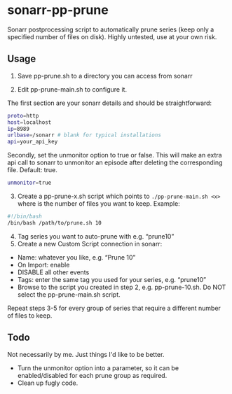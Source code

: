 # sonarr-pp-prune
Sonarr postprocessing script to automatically prune series (keep only a specified number of files on disk).
Highly untested, use at your own risk.

## Usage

1. Save pp-prune.sh to a directory you can access from sonarr

2. Edit pp-prune-main.sh to configure it.

The first section are your sonarr details and should be straightforward:
```bash
proto=http
host=localhost
ip=8989
urlbase=/sonarr # blank for typical installations
api=your_api_key
```
Secondly, set the unmonitor option to true or false. This will make an extra api call to sonarr to unmonitor an episode after deleting the corresponding file. Default: true.
```bash
unmonitor=true
```

3. Create a pp-prune-x.sh script which points to `./pp-prune-main.sh <x>` where <x> is the number of files you want to keep. Example:
```bash
#!/bin/bash
/bin/bash /path/to/prune.sh 10
```
4. Tag series you want to auto-prune with e.g. “prune10”
5. Create a new Custom Script connection in sonarr:  
  - Name: whatever you like, e.g. “Prune 10”
  - On Import: enable
  - DISABLE all other events
  - Tags: enter the same tag you used for your series, e.g. “prune10”
  - Browse to the script you created in step 2, e.g. pp-prune-10.sh. Do NOT select the pp-prune-main.sh script.
  
Repeat steps 3-5 for every group of series that require a different number of files to keep.

## Todo

Not necessarily by me. Just things I'd like to be better.
- Turn the unmonitor option into a parameter, so it can be enabled/disabled for each prune group as required.
- Clean up fugly code.
